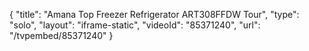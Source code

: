 {
    "title": "Amana Top Freezer Refrigerator ART308FFDW Tour",
    "type": "solo",
    "layout": "iframe-static",
    "videoId": "85371240",
    "url": "\/tvpembed\/85371240"
}